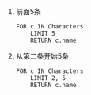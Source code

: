 1. 前面5条

   ```
   FOR c IN Characters
       LIMIT 5
       RETURN c.name
   ```

2. 从第二条开始5条

   ```
   FOR c IN Characters
       LIMIT 2, 5
       RETURN c.name
   ```